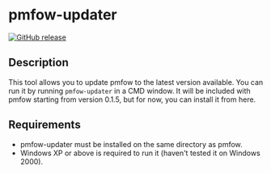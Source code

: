 # pmfow-updater
[![GitHub release](https://img.shields.io/github/v/release/MasterJayanX/pmfow-updater.svg)](https://github.com/MasterJayanX/pmfow-updater/releases)

## Description
This tool allows you to update pmfow to the latest version available. You can run it by running `pmfow-updater` in a CMD window. It will be included with pmfow starting from version 0.1.5, but for now, you can install it from here.

## Requirements
- pmfow-updater must be installed on the same directory as pmfow.
- Windows XP or above is required to run it (haven't tested it on Windows 2000).
